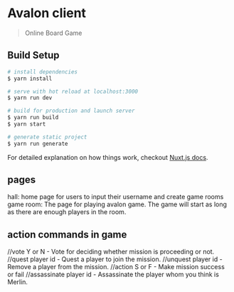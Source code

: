 # Avalon client

> Online Board Game

## Build Setup

``` bash
# install dependencies
$ yarn install

# serve with hot reload at localhost:3000
$ yarn run dev

# build for production and launch server
$ yarn run build
$ yarn start

# generate static project
$ yarn run generate
```

For detailed explanation on how things work, checkout [Nuxt.js docs](https://nuxtjs.org).

## pages

hall: home page for users to input their username and create game rooms
game room: The page for playing avalon game. The game will start as long as there are enough players in the room.

## action commands in game

//vote Y or N - Vote for deciding whether mission is proceeding or not.
//quest player id - Quest a player to join the mission.
//unquest player id - Remove a player from the mission.
//action S or F - Make mission success or fail
//assassinate player id - Assassinate the player whom you think is Merlin.

